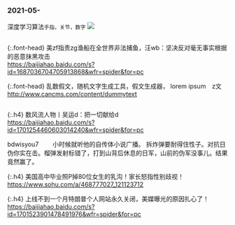 ### 2021-05-　

深度学习算法`手指，关节，数字`
![](https://f11.baidu.com/it/u1=298816123&u2=603444192&fm=76)
```note
```

{:.font-head}
美zf指责zg渔船在全世界非法捕鱼，汪wb：坚决反对毫无事实根据的恶意抹黑攻击
<br>[
https://baijiahao.baidu.com/s?id=1687036704705913868&wfr=spider&for=pc
](
https://baijiahao.baidu.com/s?id=1687036704705913868&wfr=spider&for=pc
)

{:.font-head}
乱数假文，随机文字生成工具，假文生成器， lorem ipsum　z文
<br>[
http://www.cancms.com/content/dummytext
](
http://www.cancms.com/content/dummytext
)
```tip
```

{:.h4}
数风流人物丨吴运d：把一切献给d
<br>[
https://baijiahao.baidu.com/s?id=1701254460603014240&wfr=spider&for=pc
](
https://baijiahao.baidu.com/s?id=1701254460603014240&wfr=spider&for=pc
)

bdwisyou7　
　小时候就听他的自传体小说广播。 拆炸弹要耐得住性子。对抗日伪你实在击。榴弹发射标错了，打到山背后休息的日军，山前的伪军没事儿。结果竟然赢了。

{:.h4}
美国高中毕业照P掉80位女生的乳沟！家长怒指性别歧视！
<br>[
https://www.sohu.com/a/468777027_121123712
](
https://www.sohu.com/a/468777027_121123712
)

{:.h4}
上线不到一个月特朗普个人网站永久关闭，美媒曝光的原因扎心了！
<br>[
https://baijiahao.baidu.com/s?id=1701523901478491976&wfr=spider&for=pc
](
https://baijiahao.baidu.com/s?id=1701523901478491976&wfr=spider&for=pc
)
